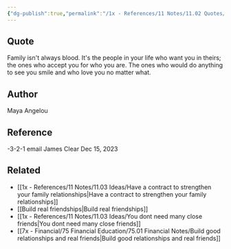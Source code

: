 ```yaml
---
{"dg-publish":true,"permalink":"/1x - References/11 Notes/11.02 Quotes/Family is the people in your life who want you in thiers and accept you for who you are - Maya Angelou/","title":"Family is the people in your life who want you in thiers and accept you for who you are - Maya Angelou","noteIcon":"","created":"2023-12-15T10:05:37.000+03:00","updated":"2024-02-14T20:18:44.622+03:00"}
---
```



## Quote
Family isn't always blood. It's the people in your life who want you in theirs; the ones who accept you for who you are. The ones who would do anything to see you smile and who love you no matter what.

## Author
Maya Angelou

## Reference
-3-2-1 email James Clear Dec 15, 2023

## Related
- [[1x - References/11 Notes/11.03 Ideas/Have a contract to strengthen your family relationships\|Have a contract to strengthen your family relationships]]
- [[Build real friendships\|Build real friendships]]
- [[1x - References/11 Notes/11.03 Ideas/You dont need many close friends\|You dont need many close friends]]
- [[7x - Financial/75 Financial Education/75.01 Financial Notes/Build good relationships and real friends\|Build good relationships and real friends]]